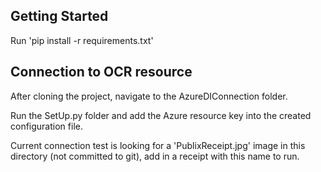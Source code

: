## Getting Started

Run 'pip install -r requirements.txt'

## Connection to OCR resource

After cloning the project, navigate to the AzureDIConnection folder.

Run the SetUp.py folder and add the Azure resource key into the created configuration file.

Current connection test is looking for a 'PublixReceipt.jpg' image in this directory (not committed to git), add in a receipt with this name to run.
